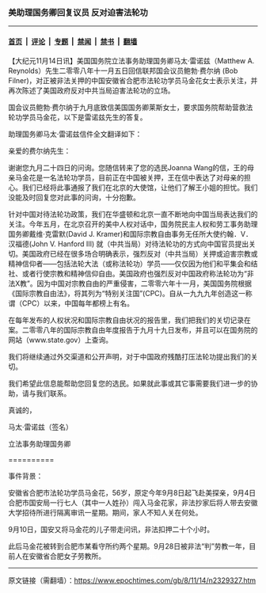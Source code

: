 ### 美助理国务卿回复议员 反对迫害法轮功

---

#### [首页](../../../..?n2329327) &nbsp;|&nbsp; [评论](../../../../../epoch-comment?n2329327) &nbsp;|&nbsp; [专题](../../../../../epoch-special?n2329327) &nbsp;|&nbsp; [禁闻](../../../../../epoch-news?n2329327) &nbsp;|&nbsp; [禁书](../../../../../books?n2329327) &nbsp;|&nbsp; [翻墙](https://github.com/gfw-breaker/nogfw/blob/master/README.md?n2329327)


<div class="post_content" id="artbody" itemprop="articleBody">
 <!-- article content begin -->
 <p>
  【大纪元11月14日讯】美国国务院立法事务助理国务卿马太‧雷诺兹（Matthew A. Reynolds）先生二零零八年十一月五日回信联邦国会议员鲍勃‧费尔纳 (Bob Filner)，对正被非法关押的中国安徽省合肥市法轮功学员马金花女士表示关注，并再次陈述了美国政府反对中共当局迫害法轮功的立场。
 </p>
 <p>
  国会议员鲍勃‧费尔纳于九月底致信美国国务卿莱斯女士，要求国务院帮助营救法轮功学员马金花，以下是雷诺兹先生的答复。
 </p>
 <p>
  助理国务卿马太‧雷诺兹信件全文翻译如下：
 </p>
 <p>
  亲爱的费尔纳先生：
 </p>
 <p>
  谢谢您九月二十四日的问询。您随信转来了您的选民Joanna Wang的信，王的母亲马金花是一名法轮功学员，目前正在中国被关押，王在信中表达了对母亲的担心。我们已经将此事通报了我们在北京的大使馆，让他们了解王小姐的担忧。我们没能及时回复您对此事的问询，十分抱歉。
 </p>
 <p>
  针对中国对待法轮功政策，我们在华盛顿和北京一直不断地向中国当局表达我们的关注。今年五月，在北京召开的美中人权对话中，国务院民主人权和劳工事务助理国务卿戴维‧克雷默(David J. Kramer)和国际宗教自由事务无任所大使约翰．V．汉福德(John V. Hanford III) 就（中共当局）对待法轮功的方式向中国官员提出关切。美国政府已经在很多场合明确表示，强烈反对（中共当局）关押或迫害宗教或精神信仰者——包括法轮大法（或称法轮功）学员——仅仅因为他们和平集会和结社、或者行使宗教和精神信仰自由。美国政府也强烈反对中国政府称法轮功为“非法X教”。因为中国对宗教自由的严重侵害，二零零六年十一月，美国国务院根据《国际宗教自由法》，将其列为“特别关注国”(CPC)。自从一九九九年创造这一称谓（CPC）以来，中国每年都榜上有名。
 </p>
 <p>
  在每年发布的人权状况和国际宗教自由状况的报告里，我们把我们的关切记录在案。二零零八年的国际宗教自由年度报告于九月十九日发布，并且可以在国务院的网站（www.state.gov）上查询。
 </p>
 <p>
  我们将继续通过外交渠道和公开声明，对于中国政府残酷打压法轮功提出我们的关切。
 </p>
 <p>
  我们希望此信息能帮助您回复您的选民。如果就此事或其它事需要我们进一步的协助，请与我们联系。
 </p>
 <p>
  真诚的，
 </p>
 <p>
  马太‧雷诺兹（签名）
 </p>
 <p>
  立法事务助理国务卿
 </p>
 <p>
  ==========
 </p>
 <p>
  事件背景：
 </p>
 <p>
  安徽省合肥市法轮功学员马金花，56岁，原定今年9月8日起飞赴美探亲，9月4日合肥市国安局一行七人（其中一人姓孙）闯入马金花家，非法抄家后将人带去安徽大学招待所进行隔离审讯一星期。期间，家人不知人关在何处。
 </p>
 <p>
  9月10日，国安又将马金花的儿子带走问讯，非法扣押二十个小时。
 </p>
 <p>
  此后马金花被转到合肥市某看守所约两个星期。9月28日被非法“判”劳教一年，目前人在安徽省合肥女子劳教所。
  <font color="#ffffff">
   (http://www.dajiyuan.com)
  </font>
 </p>
 <!-- article content end -->
 <div id="below_article_ad">
 </div>
</div>


---

原文链接（需翻墙）：https://www.epochtimes.com/gb/8/11/14/n2329327.htm